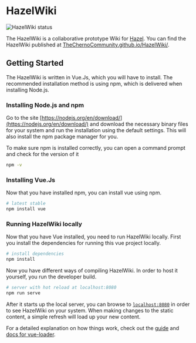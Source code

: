 # HazelWiki

![HazelWiki status](https://github.com/TheChernoCommunity/HazelWiki/workflows/HazelWiki/badge.svg?branch=master&event=push)

The HazelWiki is a collaborative prototype Wiki for [Hazel](https://github.com/TheCherno/Hazel). You can find the HazelWiki published at [TheChernoCommunity.github.io/HazelWiki/](https://thechernocommunity.github.io/HazelWiki/).

## Getting Started

The HazelWiki is written in Vue.Js, which you will have to install. The recommended installation method is using npm, which is delivered when installing Node.js.

### Installing Node.js and npm
Go to the site [https://nodejs.org/en/download/](https://nodejs.org/en/download/) and download the necessary binary files for your system and run the installation using the default settings. This will also install the npm package manager for you.

To make sure npm is installed correctly, you can open a command prompt and check for the version of it
``` bash
npm -v
```

### Installing Vue.Js
Now that you have installed npm, you can install vue using npm.
``` bash
# latest stable
npm install vue
```

### Running HazelWiki locally
Now that you have Vue installed, you need to run HazelWiki locally. First you install the dependencies for running this vue project locally.
``` bash
# install dependencies
npm install
```

Now you have different ways of compiling HazelWiki. In order to host it yourself, you run the developer build.
``` bash
# server with hot reload at localhost:8080
npm run serve
```

After it starts up the local server, you can browse to [`localhost:8080`](localhost:8080) in order to see HazelWiki on your system. When making changes to the static content, a simple refresh will load up your new content.

For a detailed explanation on how things work, check out the [guide](http://vuejs-templates.github.io/webpack/) and [docs for vue-loader](http://vuejs.github.io/vue-loader).

